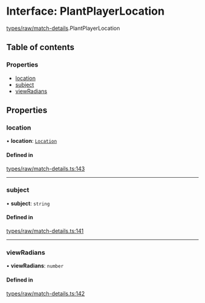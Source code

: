 # Interface: PlantPlayerLocation

[types/raw/match-details](../modules/types_raw_match_details.md).PlantPlayerLocation

## Table of contents

### Properties

- [location](types_raw_match_details.PlantPlayerLocation.md#location)
- [subject](types_raw_match_details.PlantPlayerLocation.md#subject)
- [viewRadians](types_raw_match_details.PlantPlayerLocation.md#viewradians)

## Properties

### location

• **location**: [`Location`](types_raw_match_details.Location.md)

#### Defined in

[types/raw/match-details.ts:143](https://github.com/jameslinimk/unofficial-valorant-api/blob/3123117/package/src/types/raw/match-details.ts#L143)

___

### subject

• **subject**: `string`

#### Defined in

[types/raw/match-details.ts:141](https://github.com/jameslinimk/unofficial-valorant-api/blob/3123117/package/src/types/raw/match-details.ts#L141)

___

### viewRadians

• **viewRadians**: `number`

#### Defined in

[types/raw/match-details.ts:142](https://github.com/jameslinimk/unofficial-valorant-api/blob/3123117/package/src/types/raw/match-details.ts#L142)
